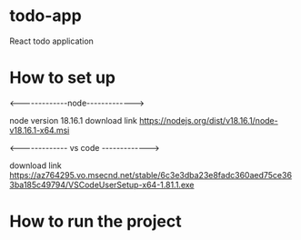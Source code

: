 # todo-app
React todo application
# How to set up
 <-------------node------------->

node version 18.16.1
download link
https://nodejs.org/dist/v18.16.1/node-v18.16.1-x64.msi

<------------- vs code ------------->

download link
https://az764295.vo.msecnd.net/stable/6c3e3dba23e8fadc360aed75ce363ba185c49794/VSCodeUserSetup-x64-1.81.1.exe

# How to run the project

